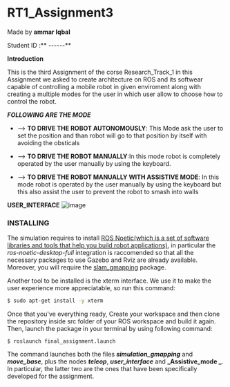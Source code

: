# RT1_Assignment3 

Made by **ammar Iqbal**

Student ID :** ------**

**Introduction**  

This is the third Assignment of the corse Research_Track_1 in this Assignment  we asked  to create architecture on ROS and its softwear capable of controlling a mobile robot in given enviroment along with  creating a multiple modes for the user in  which  user allow to choose how to control the robot.

**_FOLLOWING ARE THE MODE_**


* --> **TO DRIVE THE ROBOT AUTONOMOUSLY**: This Mode ask the user to set the position and than robot will go to that position by itself with avoiding the obsticals
            
* --> **TO DRIVE THE ROBOT MANUALLY**:In this mode  robot is completely operated by the user manually by using the keyboard. 
            
* --> **TO DRIVE THE ROBOT MANUALLY WITH ASSISTIVE MODE**: In this mode robot is operated by the user manually by using the keyboard but this also assist the user to   prevent the robot to smash into walls 
 
 **USER_INTERFACE**
![image](https://user-images.githubusercontent.com/104999107/174690203-eb585a9c-4ef7-4b41-b6fb-0c1bbecb03ff.png)



### INSTALLING 

The simulation requires to install [ROS Noetic(which is a set of software libraries and tools that help you build robot applications)](http://wiki.ros.org/noetic/Installation), in particular the _ros-noetic-desktop-full_ integration is raccomended so that all the necessary packages to use Gazebo and Rviz are already available. Moreover, you will require the [slam_gmapping](https://github.com/CarmineD8/slam_gmapping) package.

Another tool to be installed is the xterm interface. We use it to make the user experience more appreciatable, so run this command:
```bash
$ sudo apt-get install -y xterm
```
Once that you've everything ready, Create your workspace and then clone the repository inside src folder of your ROS workspace and build it again. 
Then, launch the package in your terminal by using  following command:

``
$ roslaunch final_assignment.launch
``

The command launches both the files **_simulation_gmapping_** and **_move_base_**, plus the nodes **_teleop_**, **_user_interface_** and **_Assistive_mode _**. In particular, the latter two are the ones that have been specifically developed for the assignment.

